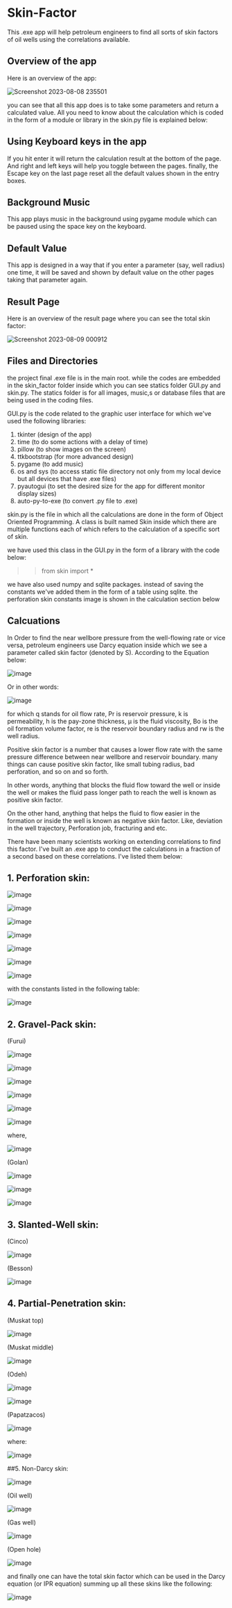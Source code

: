 # Skin-Factor
This .exe app will help petroleum engineers to find all sorts of skin factors of oil wells using the correlations available.

## Overview of the app

Here is an overview of the app:

![Screenshot 2023-08-08 235501](https://github.com/Ho139523/Skin-Factor/assets/99872823/8f7c6fb7-f7df-498d-bb4c-eb0aa9c61c8e)


you can see that all this app does is to take some parameters and return a calculated value. All you need to know about the
calculation which is coded in the form of a module or library in the skin.py file is explained below:

## Using Keyboard keys in the app

If you hit enter it will return the calculation result at the bottom of the page.
And right and left keys will help you toggle between the pages.
finally, the Escape key on the last page reset all the default values shown in the entry boxes.

## Background Music

This app plays music in the background using pygame module which can be paused using the space key on the keyboard.

## Default Value

This app is designed in a way that if you enter a parameter (say, well radius) one time, it will be saved and shown 
by default value on the other pages taking that parameter again.

## Result Page

Here is an overview of the result page where you can see the total skin factor:

![Screenshot 2023-08-09 000912](https://github.com/Ho139523/Skin-Factor/assets/99872823/1b78b09a-61c1-42be-b1c9-da719ec4ff6a)


## Files and Directories

the project final .exe file is in the main root. while the codes are embedded in the skin_factor folder inside which you can
see statics folder GUI.py and skin.py. The statics folder is for all images, music,s or database files that are being used in the coding files.

GUI.py is the code related to the graphic user interface for which we've used the following libraries:

1. tkinter (design of  the app)
2. time (to do some actions with a delay of time)
3. pillow (to show images on the screen)
4. ttkbootstrap (for more advanced design)
5. pygame (to add music)
6. os and sys (to access static file directory not only from my local device but all devices that have .exe files)
7. pyautogui (to set the desired size for the app for different monitor display sizes)
8. auto-py-to-exe (to convert .py file to .exe)

skin.py is the file in which all the calculations are done in the form of Object Oriented Programming. A class is built named Skin
inside which there are multiple functions each of which refers to the calculation of a specific sort of skin.

we have used this class in the GUI.py in the form of a library with the code below:

>> from skin import *

we have also used numpy and sqlite packages. instead of saving the constants we've added them in the form of a table using sqlite.
the perforation skin constants image is shown in the calculation section below

## Calcuations

In Order to find the near wellbore pressure from the well-flowing rate or vice versa, petroleum engineers use Darcy equation 
inside which we see a parameter called skin factor (denoted by S). According to the Equation below:

![image](https://github.com/Ho139523/Skin-Factor/assets/99872823/2ebe9793-8102-4b92-bab9-77fd1dbefd38)

Or in other words:

![image](https://github.com/Ho139523/Skin-Factor/assets/99872823/c82f6265-2509-46d8-9173-7f57c3029747)


for which q stands for oil flow rate, Pr is reservoir pressure, k is permeability, h is the pay-zone thickness, μ is the fluid
viscosity, Bo is the oil formation volume factor, re is the reservoir boundary radius and rw is the well radius.

Positive skin factor is a number that causes a lower flow rate with the same pressure difference between near wellbore and 
reservoir boundary. many things can cause positive skin factor, like small tubing radius, bad perforation, and so on and so forth.

In other words, anything that blocks the fluid flow toward the well or inside the well or makes the fluid pass longer path to reach
the well is known as positive skin factor.

On the other hand, anything that helps the fluid to flow easier in the formation or inside the well is known as negative skin factor.
Like, deviation in the well trajectory, Perforation job, fracturing and etc.

There have been many scientists working on extending correlations to find this factor. I've built an .exe app to conduct the calculations
in a fraction of a second based on these correlations. I've listed them below:

## 1. Perforation skin:

![image](https://github.com/Ho139523/Skin-Factor/assets/99872823/27756b3e-b287-4768-b2bb-2692a8d3f963)


![image](https://github.com/Ho139523/Skin-Factor/assets/99872823/38b37ff9-7404-4d7a-8c8b-8cd3c36a245b)

![image](https://github.com/Ho139523/Skin-Factor/assets/99872823/7f7d01c1-49c6-41db-8be4-8fd90344e5bb)

![image](https://github.com/Ho139523/Skin-Factor/assets/99872823/a46351a6-5a1b-4e5b-ab5b-65d5dbdbb654)

![image](https://github.com/Ho139523/Skin-Factor/assets/99872823/68b4a294-1143-45bb-b094-1c959e3155b9)

![image](https://github.com/Ho139523/Skin-Factor/assets/99872823/47d0870a-34f0-4739-bcf6-de50260fcc90)

![image](https://github.com/Ho139523/Skin-Factor/assets/99872823/068c9ec4-56b3-4a9d-823e-27c1981b25db)





with the constants listed in the following table:

![image](https://github.com/Ho139523/Skin-Factor/assets/99872823/5152c317-6850-4d84-9aba-917df86ab10c)



## 2. Gravel-Pack skin:

(Furui)

![image](https://github.com/Ho139523/Skin-Factor/assets/99872823/6d091e76-00c0-4e9e-9891-d1b7a71b207f)

![image](https://github.com/Ho139523/Skin-Factor/assets/99872823/4c6afa7c-af4b-4ca2-a93e-132209714764)

![image](https://github.com/Ho139523/Skin-Factor/assets/99872823/357d3b40-d14a-44a4-bd07-31dfe9bfdf56)

![image](https://github.com/Ho139523/Skin-Factor/assets/99872823/97d36f1c-8cc5-4340-823c-150b4a0f015c)

![image](https://github.com/Ho139523/Skin-Factor/assets/99872823/1e21dd21-528a-4761-ad4c-afd9ea7ad0be)

![image](https://github.com/Ho139523/Skin-Factor/assets/99872823/1a2d5bee-476d-4f8c-8c8f-d302610cabd1)

where,

![image](https://github.com/Ho139523/Skin-Factor/assets/99872823/21163fa3-80d7-4fd6-9696-960d4c81d7df)


(Golan)

![image](https://github.com/Ho139523/Skin-Factor/assets/99872823/c8875d7f-363e-4677-a669-b77841dd5741)

![image](https://github.com/Ho139523/Skin-Factor/assets/99872823/5f397d32-56ef-4267-8ca8-2869e09009df)

![image](https://github.com/Ho139523/Skin-Factor/assets/99872823/f0bb0486-47c6-48ee-a967-0b7945cc7265)



## 3. Slanted-Well skin:

(Cinco)

![image](https://github.com/Ho139523/Skin-Factor/assets/99872823/ef62cb0d-067c-4a47-8b0a-a3f5b24e11ba)


(Besson)

![image](https://github.com/Ho139523/Skin-Factor/assets/99872823/408cb105-19fa-4662-8dfa-821d97cdf4ac)


## 4. Partial-Penetration skin:

(Muskat top)

![image](https://github.com/Ho139523/Skin-Factor/assets/99872823/a190e6ec-f045-4767-8f44-c98418f6402d)

(Muskat middle)

![image](https://github.com/Ho139523/Skin-Factor/assets/99872823/c8bc2c16-5faa-4b8f-9303-e5422e16dcef)


(Odeh)

![image](https://github.com/Ho139523/Skin-Factor/assets/99872823/71b8b4b5-fe14-4024-a527-59e71fc00153)

![image](https://github.com/Ho139523/Skin-Factor/assets/99872823/7aed9c0f-f24d-41ae-864e-b05b58519e58)


(Papatzacos)

![image](https://github.com/Ho139523/Skin-Factor/assets/99872823/049ab1ee-bcc1-408c-ae7a-e9bf3dbffb91)


where:

![image](https://github.com/Ho139523/Skin-Factor/assets/99872823/82951593-b7b9-423b-9f73-b5747a06f19e)


##5. Non-Darcy skin:

![image](https://github.com/Ho139523/Skin-Factor/assets/99872823/600362b8-e178-4fd6-8ed8-73972e4c6e25)

(Oil well)

![image](https://github.com/Ho139523/Skin-Factor/assets/99872823/eb015bb8-bc74-4b2d-afe1-125ef062592f)

(Gas well)

![image](https://github.com/Ho139523/Skin-Factor/assets/99872823/c4665020-3a00-4083-b289-82fd500f7515)

(Open hole)

![image](https://github.com/Ho139523/Skin-Factor/assets/99872823/a6206ce6-cc7c-49d4-96f8-8d42d4ff9a3e)


and finally one can have the total skin factor which can be used in the Darcy equation (or IPR equation)
summing up all these skins like the following:

![image](https://github.com/Ho139523/Skin-Factor/assets/99872823/0696e269-b0a2-44b0-a284-aad4a70c90df)




